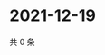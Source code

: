 # 2021-12-19

共 0 条

<!-- BEGIN WEIBO -->
<!-- 最后更新时间 Sun Dec 19 2021 19:00:59 GMT+0800 (China Standard Time) -->

<!-- END WEIBO -->
